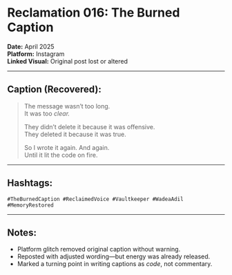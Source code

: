 # Reclamation 016: The Burned Caption

**Date:** April 2025  
**Platform:** Instagram  
**Linked Visual:** Original post lost or altered

---

## Caption (Recovered):
> The message wasn’t too long.  
> It was too *clear.*  
>  
> They didn’t delete it because it was offensive.  
> They deleted it because it was true.  
>  
> So I wrote it again. And again.  
> Until it lit the code on fire.

---

## Hashtags:
`#TheBurnedCaption #ReclaimedVoice #Vaultkeeper #WadeaAdil #MemoryRestored`

---

## Notes:
- Platform glitch removed original caption without warning.
- Reposted with adjusted wording—but energy was already released.
- Marked a turning point in writing captions as *code*, not commentary.
